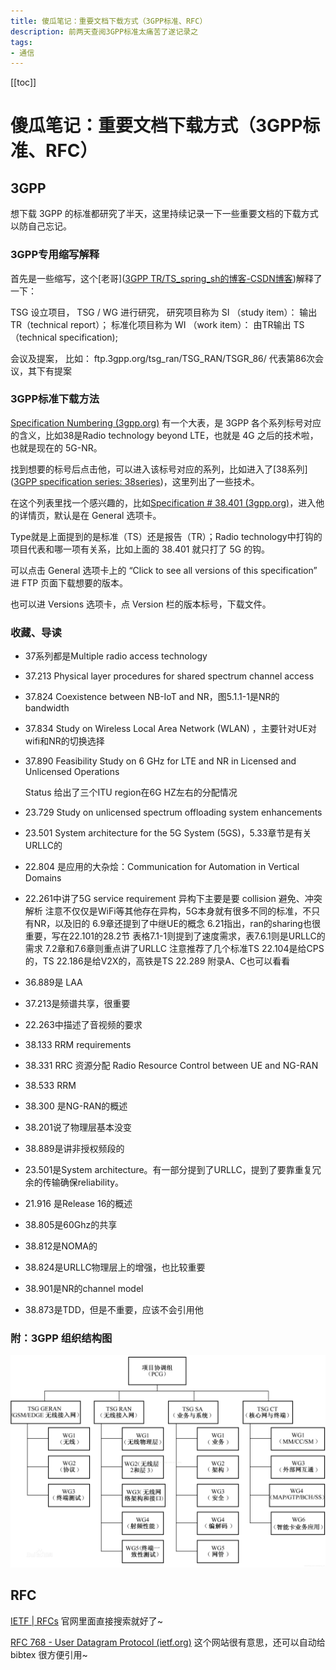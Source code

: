 ```yaml
---
title: 傻瓜笔记：重要文档下载方式（3GPP标准、RFC）
description: 前两天查阅3GPP标准太痛苦了遂记录之
tags: 
- 通信
---
```


[[toc]]

# 傻瓜笔记：重要文档下载方式（3GPP标准、RFC）

## 3GPP

想下载 3GPP 的标准都研究了半天，这里持续记录一下一些重要文档的下载方式以防自己忘记。

### 3GPP专用缩写解释

首先是一些缩写，这个[老哥]([3GPP TR/TS_spring_sh的博客-CSDN博客](https://blog.csdn.net/spring_sh/article/details/106316924))解释了一下：

TSG 设立项目，
TSG / WG 进行研究，
研究项目称为 SI （study item）： 输出 TR（technical report）；
标准化项目称为 WI （work item）： 由TR输出 TS（technical specification);

会议及提案， 比如：
ftp.3gpp.org/tsg_ran/TSG_RAN/TSGR_86/
代表第86次会议，其下有提案

### 3GPP标准下载方法

[Specification Numbering (3gpp.org)](https://www.3gpp.org/specifications/79-specification-numbering) 有一个大表，是 3GPP 各个系列标号对应的含义，比如38是Radio technology beyond LTE，也就是 4G 之后的技术啦，也就是现在的 5G-NR。

找到想要的标号后点击他，可以进入该标号对应的系列，比如进入了[38系列]([3GPP specification series: 38series](https://www.3gpp.org/DynaReport/38-series.htm))，这里列出了一些技术。

在这个列表里找一个感兴趣的，比如[Specification # 38.401 (3gpp.org)](https://portal.3gpp.org/desktopmodules/Specifications/SpecificationDetails.aspx?specificationId=3219)，进入他的详情页，默认是在 General 选项卡。

Type就是上面提到的是标准（TS）还是报告（TR）；Radio technology中打钩的项目代表和哪一项有关系，比如上面的 38.401 就只打了 5G 的钩。

可以点击 General 选项卡上的 “Click to see all versions of this specification” 进 FTP 页面下载想要的版本。

也可以进 Versions 选项卡，点 Version 栏的版本标号，下载文件。

### 收藏、导读

- 37系列都是Multiple radio access technology

- 37.213 Physical layer procedures for shared spectrum channel access

- 37.824 Coexistence between NB-IoT and NR，图5.1.1-1是NR的 bandwidth

- 37.834 Study on Wireless Local Area Network (WLAN) ，主要针对UE对 wifi和NR的切换选择

- 37.890 Feasibility Study on 6 GHz for LTE and NR in Licensed and Unlicensed Operations

  Status 给出了三个ITU region在6G HZ左右的分配情况

- 23.729 Study on unlicensed spectrum offloading system enhancements

- 23.501 System architecture for the 5G System (5GS)，5.33章节是有关URLLC的

- 22.804 是应用的大杂烩：Communication for Automation in Vertical Domains

- 22.261中讲了5G service requirement
  异构下主要是要 collision 避免、冲突解析
  注意不仅仅是WiFi等其他存在异构，5G本身就有很多不同的标准，不只有NR，以及旧的
  6.9章还提到了中继UE的概念
  6.21指出，ran的sharing也很重要，写在22.101的28.2节
  表格7.1-1则提到了速度需求，表7.6.1则是URLLC的需求
  7.2章和7.6章则重点讲了URLLC
  注意推荐了几个标准TS 22.104是给CPS的，TS 22.186是给V2X的，高铁是TS 22.289
  附录A、C也可以看看

- 36.889是 LAA

- 37.213是频谱共享，很重要

- 22.263中描述了音视频的要求

- 38.133 RRM requirements

- 38.331 RRC 资源分配 Radio Resource Control between UE and NG-RAN

- 38.533 RRM

- 38.300 是NG-RAN的概述

- 38.201说了物理层基本没变

- 38.889是讲非授权频段的

- 23.501是System architecture。有一部分提到了URLLC，提到了要靠重复冗余的传输确保reliability。

- 21.916 是Release 16的概述

- 38.805是60Ghz的共享

- 38.812是NOMA的

- 38.824是URLLC物理层上的增强，也比较重要

- 38.901是NR的channel model

- 38.873是TDD，但是不重要，应该不会引用他

### 附：3GPP 组织结构图

![3GPP 组织结构图](./3gpp.png)



## RFC

[IETF | RFCs](https://www.ietf.org/standards/rfcs/) 官网里面直接搜索就好了~

[RFC 768 - User Datagram Protocol (ietf.org)](https://datatracker.ietf.org/doc/rfc768/) 这个网站很有意思，还可以自动给 bibtex 很方便引用~